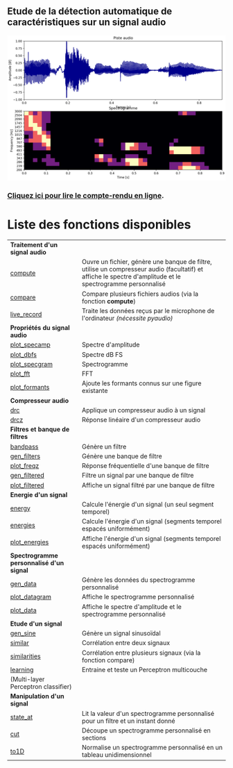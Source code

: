 ## Etude de la détection automatique de caractéristiques sur un signal audio
![Démonstration](src/demo.png)

### [Cliquez ici pour lire le compte-rendu en ligne](/Compte-rendu.ipynb).

# Liste des fonctions disponibles

|||
| -------- | ----------- |
| **Traitement d'un signal audio** ||
| [compute](https://github.com/lowlighter/sound/blob/master/bin/compute.py) | Ouvre un fichier, génère une banque de filtre, utilise un compresseur audio (facultatif) et affiche le spectre d'amplitude et le spectrogramme personnalisé |
| [compare](https://github.com/lowlighter/sound/blob/master/bin/compare.py) | Compare plusieurs fichiers audios (via la fonction **compute**) |
| [live_record](https://github.com/lowlighter/sound/blob/master/bin/live_record.py) | Traite les données reçus par le microphone de l'ordinateur *(nécessite pyaudio)* |
| **Propriétés du signal audio** ||
| [plot_specamp](https://github.com/lowlighter/sound/blob/master/bin/plot_specamp.py) | Spectre d'amplitude |
| [plot_dbfs](https://github.com/lowlighter/sound/blob/master/bin/plot_dbfs.py) | Spectre dB FS |
| [plot_specgram](https://github.com/lowlighter/sound/blob/master/bin/plot_specgram.py) | Spectrogramme |
| [plot_fft](https://github.com/lowlighter/sound/blob/master/bin/plot_fft.py) | FFT |
| [plot_formants](https://github.com/lowlighter/sound/blob/master/bin/plot_formatns.py) | Ajoute les formants connus sur une figure existante |
| **Compresseur audio** ||
| [drc](https://github.com/lowlighter/sound/blob/master/bin/drc.py) | Applique un compresseur audio à un signal |
| [drcz](https://github.com/lowlighter/sound/blob/master/bin/drcz.py) | Réponse linéaire d'un compresseur audio |
| **Filtres et banque de filtres** ||
| [bandpass](https://github.com/lowlighter/sound/blob/master/bin/bandpass.py) | Génère un filtre |
| [gen_filters](https://github.com/lowlighter/sound/blob/master/bin/gen_filters.py) | Génère une banque de filtre |
| [plot_freqz](https://github.com/lowlighter/sound/blob/master/bin/plot_freqz.py) | Réponse fréquentielle d'une banque de filtre |
| [gen_filtered](https://github.com/lowlighter/sound/blob/master/bin/gen_filtered.py) | Filtre un signal par une banque de filtre |
| [plot_filtered](https://github.com/lowlighter/sound/blob/master/bin/plot_filtered.py) | Affiche un signal filtré par une banque de filtre |
| **Energie d'un signal** ||
| [energy](https://github.com/lowlighter/sound/blob/master/bin/energy.py) | Calcule l'énergie d'un signal (un seul segment temporel) |
| [energies](https://github.com/lowlighter/sound/blob/master/bin/energies.py) | Calcule l'énergie d'un signal (segments temporel espacés uniformément) |
| [plot_energies](https://github.com/lowlighter/sound/blob/master/bin/plot_energies.py) | Affiche l'énergie d'un signal (segments temporel espacés uniformément) |
| **Spectrogramme personnalisé d'un signal** ||
| [gen_data](https://github.com/lowlighter/sound/blob/master/bin/gen_data.py) | Génère les données du spectrogramme personnalisé |
| [plot_datagram](https://github.com/lowlighter/sound/blob/master/bin/plot_datagram.py) | Affiche le spectrogramme personnalisé |
| [plot_data](https://github.com/lowlighter/sound/blob/master/bin/plot_data.py) | Affiche le spectre d'amplitude et le spectrogramme personnalisé |
| **Etude d'un signal** ||
| [gen_sine](https://github.com/lowlighter/sound/blob/master/bin/gen_sine.py) | Génère un signal sinusoïdal |
| [similar](https://github.com/lowlighter/sound/blob/master/bin/similar.py) | Corrélation entre deux signaux |
| [similarities](https://github.com/lowlighter/sound/blob/master/bin/similarities.py) | Corrélation entre plusieurs signaux (via la fonction compare) |
| [learning](https://github.com/lowlighter/sound/blob/master/bin/learning.py) | Entraine et teste un Perceptron multicouche
 (Multi-layer Perceptron classifier) |
| **Manipulation d'un signal** ||
| [state_at](https://github.com/lowlighter/sound/blob/master/bin/state_at.py) | Lit la valeur d'un spectrogramme personnalisé pour un filtre et un instant donné |
| [cut](https://github.com/lowlighter/sound/blob/master/bin/cut.py) | Découpe un spectrogramme personnalisé en sections |
| [to1D](https://github.com/lowlighter/sound/blob/master/bin/to1D.py) | Normalise un spectrogramme personnalisé en un tableau unidimensionnel |
